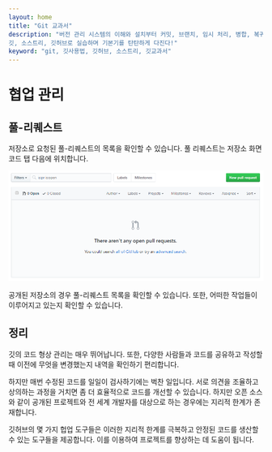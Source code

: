 ```yaml
---
layout: home
title: "Git 교과서"
description: "버전 관리 시스템의 이해와 설치부터 커밋, 브랜치, 임시 처리, 병합, 복귀, 서브모듈, 태그까지
깃, 소스트리, 깃허브로 실습하며 기본기를 탄탄하게 다진다!"
keyword: "git, 깃사용법, 깃허브, 소스트리, 깃교과서"
---
```

# 협업 관리

## 풀-리퀘스트
저장소로 요청된 풀-리퀘스트의 목록을 확인할 수 있습니다. 풀 리퀘스트는 저장소 화면 코드 탭 다음에 위치합니다.

![협업](./img/image024.png) 

공개된 저장소의 경우 풀-리퀘스트 목록을 확인할 수 있습니다. 또한, 어떠한 작업들이 이루어지고 있는지 확인할 수 있습니다. 

## 정리
깃의 코드 형상 관리는 매우 뛰어납니다. 
또한, 다양한 사람들과 코드를 공유하고 작성할 때 이전에 무엇을 변경했는지 내역을 확인하기 편리합니다.

하지만 매번 수정된 코드를 일일이 검사하기에는 벅찬 일입니다. 
서로 의견을 조율하고 상의하는 과정을 거치면 좀 더 효율적으로 코드를 개선할 수 있습니다. 
하지만 오픈 소스와 같이 공개된 프로젝트와 전 세계 개발자를 대상으로 하는 경우에는 지리적 한계가 존재합니다.

깃허브의 몇 가지 헙업 도구들은 이러한 지리적 한계를 극복하고 안정된 코드를 생산할 수 있는 도구들을 제공합니다. 
이를 이용하여 프로젝트를 향상하는 데 도움이 됩니다.
